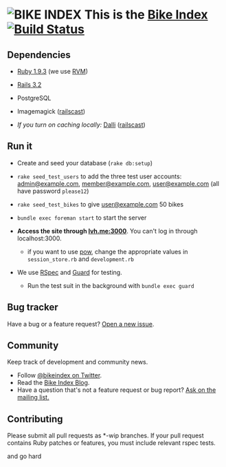 # ![BIKE INDEX](https://github.com/bikeindex/webapp/blob/master/bike_index.png?raw=true) This is the [Bike Index](https://www.bikeindex.org) [![Build Status](https://secure.travis-ci.org/bikeindex/webapp.png)](http://travis-ci.org/bikeindex/webapp)



## Dependencies

- [Ruby 1.9.3](http://www.ruby-lang.org/en/) (we use [RVM](https://rvm.io/))

- [Rails 3.2](http://rubyonrails.org/)

- PostgreSQL

- Imagemagick ([railscast](http://railscasts.com/episodes/374-image-manipulation?view=asciicast))

- *If you turn on caching locally:* [Dalli](https://github.com/mperham/dalli) ([railscast](http://railscasts.com/episodes/380-memcached-dalli?view=asciicast))


## Run it

- Create and seed your database (`rake db:setup`)

- `rake seed_test_users` to add the three test user accounts: admin@example.com, member@example.com, user@example.com (all have password `please12`)

- `rake seed_test_bikes` to give user@example.com 50 bikes

- `bundle exec foreman start` to start the server

- **Access the site through [lvh.me:3000](http://lvh.me:300)**. You can't log in through localhost:3000.
 
  - if you want to use [pow](http://pow.cx/), change the appropriate values in `session_store.rb` and `development.rb`

- We use [RSpec](https://github.com/rspec/rspec) and [Guard](https://github.com/guard/guard) for testing. 
    
    - Run the test suit in the background with `bundle exec guard`



## Bug tracker

Have a bug or a feature request? [Open a new issue](https://github.com/bikeindex/webapp/issues).


## Community

Keep track of development and community news.

- Follow [@bikeindex on Twitter](http://twitter.com/bikeindex).
- Read the [Bike Index Blog](https://bikeindex.org/blog).
- Have a question that's not a feature request or bug report? [Ask on the mailing list.](http://groups.google.com/group/bike-index)



## Contributing

Please submit all pull requests as *-wip branches. If your pull request contains Ruby patches or features, you must include relevant rspec tests.



and go hard